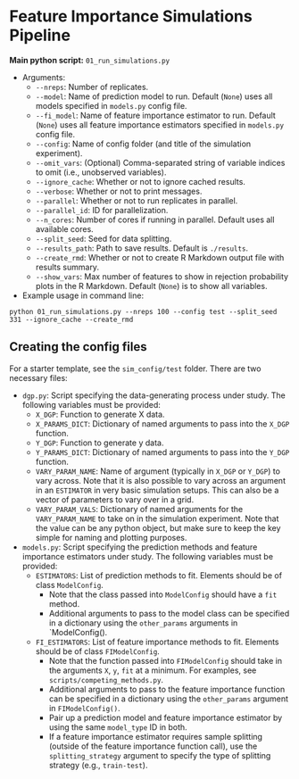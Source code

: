 # Feature Importance Simulations Pipeline

**Main python script:** `01_run_simulations.py`

- Arguments:
  - `--nreps`: Number of replicates.
  - `--model`: Name of prediction model to run. Default (`None`) uses all models specified in `models.py` config file.
  - `--fi_model`: Name of feature importance estimator to run. Default (`None`) uses all feature importance estimators specified in `models.py` config file.
  - `--config`: Name of config folder (and title of the simulation experiment). 
  - `--omit_vars`: (Optional) Comma-separated string of variable indices to omit (i.e., unobserved variables).
  - `--ignore_cache`: Whether or not to ignore cached results.
  - `--verbose`: Whether or not to print messages.
  - `--parallel`: Whether or not to run replicates in parallel.
  - `--parallel_id`: ID for parallelization.
  - `--n_cores`: Number of cores if running in parallel. Default uses all available cores.
  - `--split_seed`: Seed for data splitting.
  - `--results_path`: Path to save results. Default is `./results`.
  - `--create_rmd`: Whether or not to create R Markdown output file with results summary.
  - `--show_vars`: Max number of features to show in rejection probability plots in the R Markdown. Default (`None`) is to show all variables.
- Example usage in command line: 
```
python 01_run_simulations.py --nreps 100 --config test --split_seed 331 --ignore_cache --create_rmd
```

## Creating the config files

For a starter template, see the `sim_config/test` folder. There are two necessary files:

- `dgp.py`: Script specifying the data-generating process under study. The following variables must be provided:
  - `X_DGP`: Function to generate X data.
  - `X_PARAMS_DICT`: Dictionary of named arguments to pass into the `X_DGP` function.
  - `Y_DGP`: Function to generate y data.
  - `Y_PARAMS_DICT`: Dictionary of named arguments to pass into the `Y_DGP` function.
  - `VARY_PARAM_NAME`: Name of argument (typically in `X_DGP` or `Y_DGP`) to vary across. Note that it is also possible to vary across an argument in an `ESTIMATOR` in very basic simulation setups. This can also be a vector of parameters to vary over in a grid.
  - `VARY_PARAM_VALS`: Dictionary of named arguments for the `VARY_PARAM_NAME` to take on in the simulation experiment. Note that the value can be any python object, but make sure to keep the key simple for naming and plotting purposes. 
- `models.py`: Script specifying the prediction methods and feature importance estimators under study. The following variables must be provided:
  - `ESTIMATORS`: List of prediction methods to fit. Elements should be of class `ModelConfig`.
    - Note that the class passed into `ModelConfig` should have a `fit` method.
    - Additional arguments to pass to the model class can be specified in a dictionary using the `other_params` arguments in `ModelConfig().
  - `FI_ESTIMATORS`: List of feature importance methods to fit. Elements should be of class `FIModelConfig`.
    - Note that the function passed into `FIModelConfig` should take in the arguments `X`, `y`, `fit` at a minimum. For examples, see `scripts/competing_methods.py`.
    - Additional arguments to pass to the feature importance function can be specified in a dictionary using the `other_params` argument in `FIModelConfig()`.
    - Pair up a prediction model and feature importance estimator by using the same `model_type` ID in both.
    - If a feature importance estimator requires sample splitting (outside of the feature importance function call), use the `splitting_strategy` argument to specify the type of splitting strategy (e.g., `train-test`).

